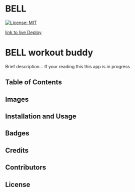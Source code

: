 # BELL
[![License: MIT](https://img.shields.io/badge/License-MIT-yellow.svg)](https://opensource.org/licenses/MIT)

[link to live Deploy](lol)



# BELL workout buddy

Brief description... If your reading this this app is in progress

## Table of Contents

## Images

## Installation and Usage

## Badges

## Credits

## Contributors

## License
